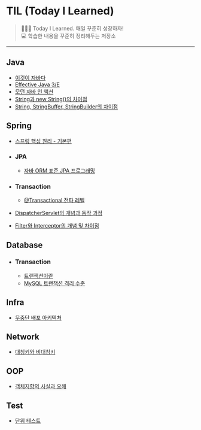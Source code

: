 # TIL (Today I Learned)
> 👨🏻‍💻 Today I Learned. 매일 꾸준히 성장하자!  
> 💻 학습한 내용을 꾸준히 정리해두는 저장소
---

## Java
- [이것이 자바다](./Java/이것이%20자바다)
- [Effective Java 3/E](Java/Effective%20Java/README.md)
- [모던 자바 인 액션](Java/모던%20자바%20인%20액션/README.md)
- [String과 new String()의 차이점](Java/String과%20new%20String()의%20차이점.md)
- [String, StringBuffer, StringBuilder의 차이점](Java/String,%20StringBuffer,%20StringBuilder의%20차이점.md)
    
## Spring
- [스프링 핵심 원리 - 기본편](./Spring/스프링%20핵심%20원리%20-%20기본편)
- ### JPA
  - [자바 ORM 표준 JPA 프로그래밍](Spring/JPA/자바%20ORM%20표준%20JPA%20프로그래밍/README.md)
- ### Transaction

  - [@Transactional 전파 레벨](Spring/Transaction/@Transactional%20전파%20레벨.md)
- [DispatcherServlet의 개념과 동작 과정](Spring/Dispatcher%20Servlet의%20개념과%20동작%20과정.md)
- [Filter와 Interceptor의 개념 및 차이점](Spring/Filter와%20Interceptor의%20개념%20및%20차이점.md)

## Database
- ### Transaction

  - [트랜잭션이란](Database/Transaction/트랜잭션이란.md)
  - [MySQL 트랜잭션 격리 수준](Database/Transaction/MySQL%20트랜잭션%20격리%20수준.md)

## Infra
- [무중단 배포 아키텍처](Infra/무중단%20배포%20아키텍처.md)

## Network
- [대칭키와 비대칭키](Network/대칭키와%20비대칭키.md)

## OOP
- [객체지향의 사실과 오해](./OOP/객체지향의%20사실과%20오해)

## Test
- [단위 테스트](/Test/단위%20테스트/README.md)
 